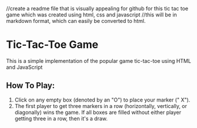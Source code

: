 //create a readme file that is visually appealing for github for this tic tac toe game which was created  using html, css and javascript
//this will be in markdown format, which can easily be converted to html.
# Tic-Tac-Toe Game

This is a simple implementation of the popular game tic-tac-toe using HTML and JavaScript
## How To Play:
1. Click on any empty box (denoted by an "O") to place your marker ("
X").</s>
2. The first player to get three markers in a row (horizontally, vertically, 
or diagonally) wins the game. If all boxes are filled without either
player getting three in a row, then it's a draw.</s>

